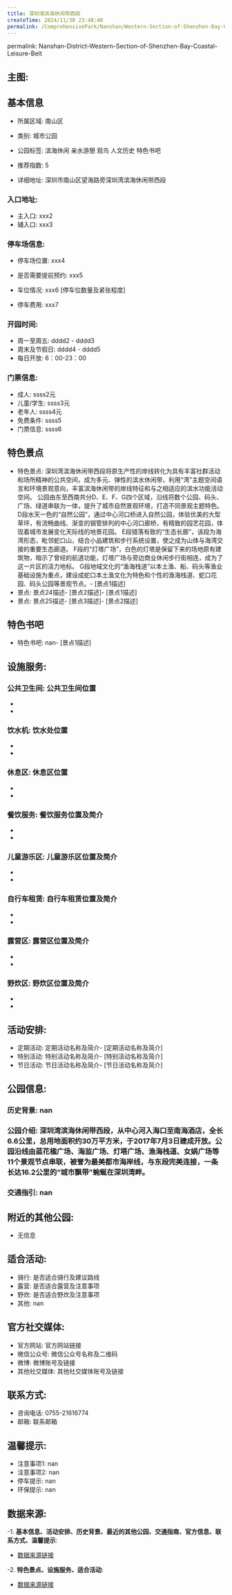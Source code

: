```yaml
---
title: 深圳湾滨海休闲带西段
createTime: 2024/11/30 23:48:40
permalink: /ComprehensivePark/Nanshan/Western-Section-of-Shenzhen-Bay-Coastal-Leisure-Belt/
---
```

permalink: Nanshan-District-Western-Section-of-Shenzhen-Bay-Coastal-Leisure-Belt
<!-- ## 游玩路径: -->

## 主图:
<ImageCard
image="https://cgj.sz.gov.cn/img/4/4005/4005694/10774674.jpg"
title= "深圳湾滨海休闲带西段"
description= "深圳湾滨海休闲带西段，从中心河入海口至南海酒店，全长6.6公里，总用地面积约30万平方米，于2017年7月3日建成开放。公园沿线由蓝花楹广场、海监广场、灯塔广场"
date="2024/11/30"
href="/"
author="深圳公园"
/>

## 基本信息

- 所属区域: 南山区

- 类别: 城市公园

- 公园标签: 滨海休闲 亲水游憩 观鸟 人文历史 特色书吧

- 推荐指数: 5

- 详细地址: 深圳市南山区望海路旁深圳湾滨海休闲带西段

### 入口地址:
- 主入口: xxx2
- 辅入口: xxx3
### 停车场信息:
- 停车场位置: xxx4

- 是否需要提前预约: xxx5

- 车位情况: xxx6 [停车位数量及紧张程度]

- 停车费用: xxx7

### 开园时间:
- 周一至周五: dddd2 - dddd3
- 周末及节假日: dddd4 - dddd5
- 每日开放: 6：00-23：00

### 门票信息:
- 成人: ssss2元
- 儿童/学生: ssss3元
- 老年人: ssss4元
- 免费条件: ssss5
- 门票信息: ssss6
## 特色景点
- 特色景点: 深圳湾滨海休闲带西段将原生产性的岸线转化为具有丰富社群活动和场所精神的公共空间，成为多元、弹性的滨水休闲带，利用“湾”主题空间语言和环境景观意向，丰富滨海休闲带的岸线特征和与之相适应的滨水功能活动空间。
公园由东至西南共分D、E、F、G四个区域，沿线将数个公园、码头、广场、绿道串联为一体，提升了城市自然景观环境，打造不同景观主题特色。
D段水天一色的“自然公园”，通过中心河口桥进入自然公园，体验优美的大型草坪，有流畅曲线、渐变的钢管排列的中心河口廊桥，有精致的园艺花园，体现着城市发展变化天际线的地景花园。
E段错落有致的“生态长廊”，该段为海湾形态，毗邻蛇口山，结合小品建筑和步行系统设置，使之成为山体与海湾交接的重要生态廊道。
F段的“灯塔广场”，白色的灯塔是保留下来的场地原有建筑物，暗示了曾经的航道功能，灯塔广场与旁边商业休闲步行街相连，成为了这一片区的活力地标。
G段地域文化的“渔海栈道”以本土渔、船、码头等渔业基础设施为重点，建设成蛇口本土渔文化为特色和个性的渔海栈道、蛇口花园、码头公园等景观节点。- [景点1描述]
- 景点: 景点24描述- [景点2描述]- [景点1描述]
- 景点: 景点25描述- [景点3描述]- [景点2描述]
## 特色书吧
- 特色书吧: nan- [景点1描述]
## 设施服务:
### 公共卫生间: 公共卫生间位置
- 
- 
### 饮水机: 饮水处位置
- 
- 
### 休息区: 休息区位置
- 
- 
### 餐饮服务: 餐饮服务位置及简介
- 
- 
### 儿童游乐区: 儿童游乐区位置及简介
- 
- 
### 自行车租赁: 自行车租赁位置及简介
- 
- 
### 露营区: 露营区位置及简介
- 
- 
### 野炊区: 野炊区位置及简介

- 
- 
## 活动安排:
- 定期活动: 定期活动名称及简介- [定期活动名称及简介]
- 特别活动: 特别活动名称及简介- [特别活动名称及简介]
- 节日活动: 节日活动名称及简介- [节日活动名称及简介]
## 公园信息:
### 历史背景: nan
### 公园介绍: 深圳湾滨海休闲带西段，从中心河入海口至南海酒店，全长6.6公里，总用地面积约30万平方米，于2017年7月3日建成开放。公园沿线由蓝花楹广场、海监广场、灯塔广场、渔海栈道、女娲广场等11个景观节点串联，被誉为最美都市海岸线，与东段完美连接，一条长达16.2公里的“城市飘带”蜿蜒在深圳湾畔。
### 交通指引: nan

## 附近的其他公园:
- 无信息

## 适合活动:
- 骑行: 是否适合骑行及建议路线
- 露营: 是否适合露营及注意事项
- 野炊: 是否适合野炊及注意事项
- 其他: nan

## 官方社交媒体:
- 官方网站: 官方网站链接
- 微信公众号: 微信公众号名称及二维码
- 微博: 微博账号及链接
- 其他社交媒体: 其他社交媒体账号及链接

## 联系方式:
- 咨询电话: 0755-21616774
- 邮箱: 联系邮箱

## 温馨提示:
- 注意事项1: nan
- 注意事项2: nan
- 停车提示: nan
- 环保提示: nan

## 数据来源:
-1. **基本信息、活动安排、历史背景、最近的其他公园、交通指南、官方信息、联系方式、温馨提示**:
- [数据来源链接](https://cgj.sz.gov.cn/xsmh/gysz/csgy/content/post_10774674.html)

-2. **特色景点、设施服务、适合活动**:
- [数据来源链接](https://cgj.sz.gov.cn/xsmh/gysz/csgy/content/post_10774674.html)

